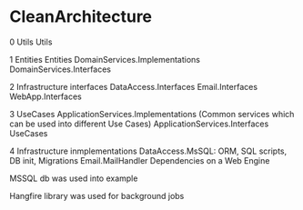 # CleanArchitecture

0 Utils
	Utils

1 Entities
	Entities
	DomainServices.Implementations
	DomainServices.Interfaces

2 Infrastructure interfaces
	DataAccess.Interfaces
	Email.Interfaces
	WebApp.Interfaces

3 UseCases
	ApplicationServices.Implementations (Common services which can be used into different Use Cases)
	ApplicationServices.Interfaces
	UseCases

4  Infrastructure inmplementations
	DataAccess.MsSQL: ORM, SQL scripts, DB init, Migrations
	Email.MailHandler
	Dependencies on a Web Engine


MSSQL db was used into example 

Hangfire library was used for background jobs